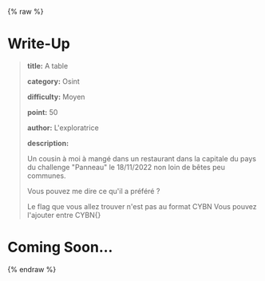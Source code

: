 
{% raw %}
# Write-Up
> **title:** A table
>
> **category:** Osint
>
> **difficulty:** Moyen
>
> **point:** 50
>
> **author:** L'exploratrice
>
> **description:**
>
> Un cousin à moi à mangé dans un restaurant dans la capitale du pays du challenge "Panneau" le 18/11/2022 non loin de bêtes peu communes.
>
> Vous pouvez me dire ce qu'il a préféré ?
>
> Le flag que vous allez trouver n'est pas au format CYBN Vous pouvez l'ajouter entre CYBN{}


# Coming Soon...

{% endraw %}
